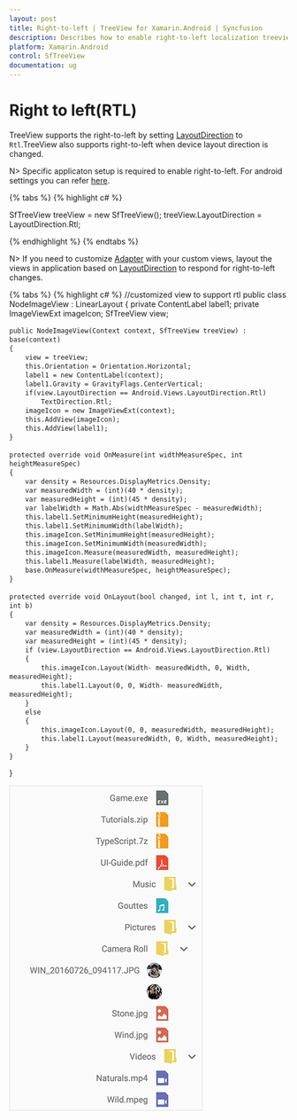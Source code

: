 ```yaml
---
layout: post
title: Right-to-left | TreeView for Xamarin.Android | Syncfusion
description: Describes how to enable right-to-left localization treeview.
platform: Xamarin.Android
control: SfTreeView
documentation: ug
---
```


# Right to left(RTL)

TreeView supports the right-to-left by setting [LayoutDirection](https://developer.xamarin.com/api/type/Android.Views.LayoutDirection/) to `Rtl`.TreeView also supports right-to-left when device layout direction is changed.

N> Specific applicaton setup is required to enable right-to-left. For android settings you can refer [here](https://docs.microsoft.com/en-us/xamarin/android/app-fundamentals/localization#right-to-left-rtl-languages).

{% tabs %}
{% highlight c# %}

SfTreeView treeView = new SfTreeView();
treeView.LayoutDirection = LayoutDirection.Rtl;

{% endhighlight %}
{% endtabs %}

N> If you need to customize [Adapter](https://help.syncfusion.com/cr/cref_files/xamarin-android/Syncfusion.SfTreeView.Android~Syncfusion.Android.TreeView.SfTreeView~Adapter.html) with your custom views, layout the views in application based on [LayoutDirection](https://developer.xamarin.com/api/type/Android.Views.LayoutDirection/) to respond for right-to-left changes.

{% tabs %}
{% highlight c# %}
//customized view to support rtl
public class NodeImageView : LinearLayout
{
    private ContentLabel label1;
    private ImageViewExt imageIcon;
    SfTreeView view;

    public NodeImageView(Context context, SfTreeView treeView) : base(context)
    {
        view = treeView;
        this.Orientation = Orientation.Horizontal;
        label1 = new ContentLabel(context);
        label1.Gravity = GravityFlags.CenterVertical;
        if(view.LayoutDirection == Android.Views.LayoutDirection.Rtl)
            TextDirection.Rtl;
        imageIcon = new ImageViewExt(context);
        this.AddView(imageIcon);
        this.AddView(label1);
    }

    protected override void OnMeasure(int widthMeasureSpec, int heightMeasureSpec)
    {
        var density = Resources.DisplayMetrics.Density;
        var measuredWidth = (int)(40 * density);
        var measuredHeight = (int)(45 * density);
        var labelWidth = Math.Abs(widthMeasureSpec - measuredWidth);
        this.label1.SetMinimumHeight(measuredHeight);
        this.label1.SetMinimumWidth(labelWidth);
        this.imageIcon.SetMinimumHeight(measuredHeight);
        this.imageIcon.SetMinimumWidth(measuredWidth);
        this.imageIcon.Measure(measuredWidth, measuredHeight);
        this.label1.Measure(labelWidth, measuredHeight);
        base.OnMeasure(widthMeasureSpec, heightMeasureSpec);
    }

    protected override void OnLayout(bool changed, int l, int t, int r, int b)
    {
        var density = Resources.DisplayMetrics.Density;
        var measuredWidth = (int)(40 * density);
        var measuredHeight = (int)(45 * density);
        if (view.LayoutDirection == Android.Views.LayoutDirection.Rtl)
        {
            this.imageIcon.Layout(Width- measuredWidth, 0, Width, measuredHeight);
            this.label1.Layout(0, 0, Width- measuredWidth, measuredHeight);
        }
        else
        {
            this.imageIcon.Layout(0, 0, measuredWidth, measuredHeight);
            this.label1.Layout(measuredWidth, 0, Width, measuredHeight);
        }
    }
}

![Xamarin Android TreeView with right-to-left localization](Images/Right-To-Left-Xamarin-Android-TreeView.png)